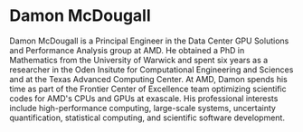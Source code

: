 <head>
  <meta charset="UTF-8">
  <meta name="description" content="Damon McDougall">
  <meta name="keywords" content="AMD GPU, HPC, MI300, MI250, ROCm, blog, contributor, blog author">
</head>

# Damon McDougall

Damon McDougall is a Principal Engineer in the Data Center GPU Solutions and Performance
Analysis group at AMD. He obtained a PhD in Mathematics from the University of Warwick
and spent six years as a researcher in the Oden Insitute for Computational Engineering
and Sciences and at the Texas Advanced Computing Center. At AMD, Damon spends his time
as part of the Frontier Center of Excellence team optimizing scientific codes for AMD's
CPUs and GPUs at exascale. His professional interests include high-performance computing,
large-scale systems, uncertainty quantification, statistical computing, and scientific
software development.
